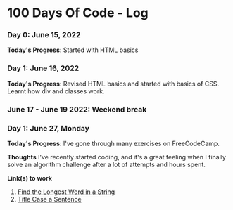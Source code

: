 # 100 Days Of Code - Log

### Day 0: June 15, 2022 

**Today's Progress**: Started with HTML basics

### Day 1: June 16, 2022

**Today's Progress**: Revised HTML basics and started with basics of CSS. Learnt how div and classes work.

### June 17 - June 19 2022: Weekend break

### Day 1: June 27, Monday

**Today's Progress**: I've gone through many exercises on FreeCodeCamp.

**Thoughts** I've recently started coding, and it's a great feeling when I finally solve an algorithm challenge after a lot of attempts and hours spent.

**Link(s) to work**
1. [Find the Longest Word in a String](https://www.freecodecamp.com/challenges/find-the-longest-word-in-a-string)
2. [Title Case a Sentence](https://www.freecodecamp.com/challenges/title-case-a-sentence)

